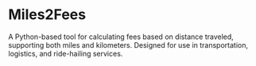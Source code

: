 # Miles2Fees
A Python-based tool for calculating fees based on distance traveled, supporting both miles and kilometers. Designed for use in transportation, logistics, and ride-hailing services.

